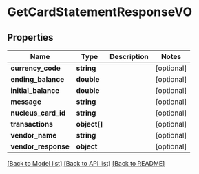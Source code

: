 # GetCardStatementResponseVO

## Properties
Name | Type | Description | Notes
------------ | ------------- | ------------- | -------------
**currency_code** | **string** |  | [optional] 
**ending_balance** | **double** |  | [optional] 
**initial_balance** | **double** |  | [optional] 
**message** | **string** |  | [optional] 
**nucleus_card_id** | **string** |  | [optional] 
**transactions** | **object[]** |  | [optional] 
**vendor_name** | **string** |  | [optional] 
**vendor_response** | **object** |  | [optional] 

[[Back to Model list]](../README.md#documentation-for-models) [[Back to API list]](../README.md#documentation-for-api-endpoints) [[Back to README]](../README.md)


